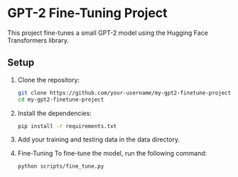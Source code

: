 # GPT-2 Fine-Tuning Project

This project fine-tunes a small GPT-2 model using the Hugging Face Transformers library.

## Setup

1. Clone the repository:
   ```sh
   git clone https://github.com/your-username/my-gpt2-finetune-project.git
   cd my-gpt2-finetune-project

2. Install the dependencies:
    ```sh
    pip install -r requirements.txt

3. Add your training and testing data in the data directory.

4. Fine-Tuning
    To fine-tune the model, run the following command:
    ```sh
    python scripts/fine_tune.py

